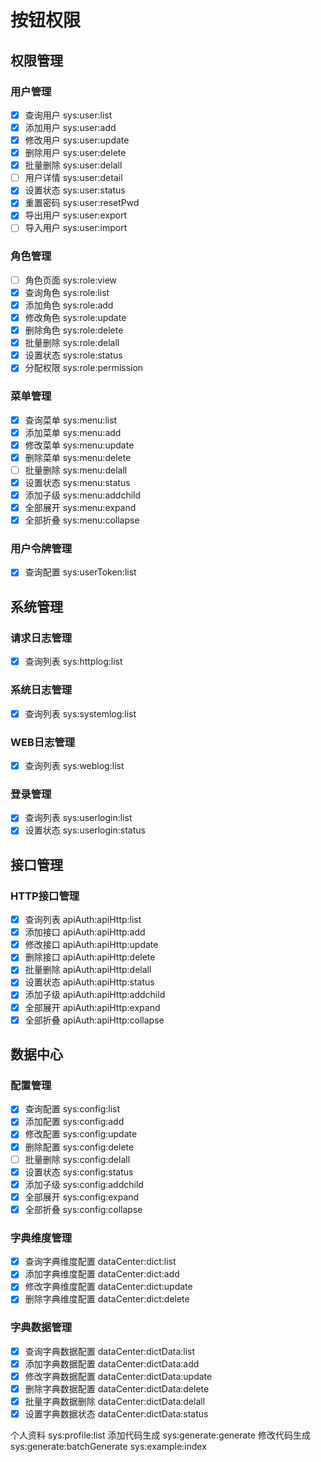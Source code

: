 # 按钮权限

## 权限管理

### 用户管理
- [x] 查询用户 sys:user:list
- [x] 添加用户 sys:user:add
- [x] 修改用户 sys:user:update
- [x] 删除用户 sys:user:delete
- [x] 批量删除 sys:user:delall
- [ ] 用户详情 sys:user:detail
- [x] 设置状态 sys:user:status
- [x] 重置密码 sys:user:resetPwd
- [x] 导出用户 sys:user:export
- [ ] 导入用户 sys:user:import

### 角色管理
- [ ] 角色页面 sys:role:view
- [x] 查询角色 sys:role:list
- [x] 添加角色 sys:role:add
- [x] 修改角色 sys:role:update
- [x] 删除角色 sys:role:delete
- [x] 批量删除 sys:role:delall
- [x] 设置状态 sys:role:status
- [x] 分配权限 sys:role:permission

### 菜单管理
- [x] 查询菜单 sys:menu:list
- [x] 添加菜单 sys:menu:add
- [x] 修改菜单 sys:menu:update
- [x] 删除菜单 sys:menu:delete
- [ ] 批量删除 sys:menu:delall
- [x] 设置状态 sys:menu:status
- [x] 添加子级 sys:menu:addchild
- [x] 全部展开 sys:menu:expand
- [x] 全部折叠 sys:menu:collapse

### 用户令牌管理
- [x] 查询配置 sys:userToken:list


## 系统管理


### 请求日志管理
- [x] 查询列表 sys:httplog:list
### 系统日志管理
- [x] 查询列表 sys:systemlog:list
### WEB日志管理
- [x] 查询列表 sys:weblog:list

### 登录管理
- [x] 查询列表 sys:userlogin:list
- [x] 设置状态 sys:userlogin:status

## 接口管理
### HTTP接口管理
- [x] 查询列表 apiAuth:apiHttp:list
- [x] 添加接口 apiAuth:apiHttp:add
- [x] 修改接口 apiAuth:apiHttp:update
- [x] 删除接口 apiAuth:apiHttp:delete
- [x] 批量删除 apiAuth:apiHttp:delall
- [x] 设置状态 apiAuth:apiHttp:status
- [x] 添加子级 apiAuth:apiHttp:addchild
- [x] 全部展开 apiAuth:apiHttp:expand
- [x] 全部折叠 apiAuth:apiHttp:collapse

## 数据中心
### 配置管理
- [x] 查询配置 sys:config:list
- [x] 添加配置 sys:config:add
- [x] 修改配置 sys:config:update
- [x] 删除配置 sys:config:delete
- [ ] 批量删除 sys:config:delall
- [x] 设置状态 sys:config:status
- [x] 添加子级 sys:config:addchild
- [x] 全部展开 sys:config:expand
- [x] 全部折叠 sys:config:collapse

### 字典维度管理
- [x] 查询字典维度配置 dataCenter:dict:list
- [x] 添加字典维度配置 dataCenter:dict:add
- [x] 修改字典维度配置 dataCenter:dict:update
- [x] 删除字典维度配置 dataCenter:dict:delete
### 字典数据管理
- [x] 查询字典数据配置 dataCenter:dictData:list
- [x] 添加字典数据配置 dataCenter:dictData:add
- [x] 修改字典数据配置 dataCenter:dictData:update
- [x] 删除字典数据配置 dataCenter:dictData:delete
- [x] 批量字典数据删除 dataCenter:dictData:delall
- [x] 设置字典数据状态 dataCenter:dictData:status

个人资料 sys:profile:list
添加代码生成 sys:generate:generate
修改代码生成 sys:generate:batchGenerate
sys:example:index

